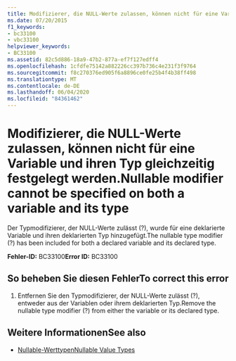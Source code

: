 ```yaml
---
title: Modifizierer, die NULL-Werte zulassen, können nicht für eine Variable und ihren Typ gleichzeitig festgelegt werden.
ms.date: 07/20/2015
f1_keywords:
- bc33100
- vbc33100
helpviewer_keywords:
- BC33100
ms.assetid: 82c5d886-18a9-47b2-877a-ef7f127edff4
ms.openlocfilehash: 1cfdfe75142a882226cc397b736c4e231f3f9764
ms.sourcegitcommit: f8c270376ed905f6a8896ce0fe25b4f4b38ff498
ms.translationtype: MT
ms.contentlocale: de-DE
ms.lasthandoff: 06/04/2020
ms.locfileid: "84361462"
---
```

# <a name="nullable-modifier-cannot-be-specified-on-both-a-variable-and-its-type"></a><span data-ttu-id="e097f-102">Modifizierer, die NULL-Werte zulassen, können nicht für eine Variable und ihren Typ gleichzeitig festgelegt werden.</span><span class="sxs-lookup"><span data-stu-id="e097f-102">Nullable modifier cannot be specified on both a variable and its type</span></span>
<span data-ttu-id="e097f-103">Der Typmodifizierer, der NULL-Werte zulässt (?), wurde für eine deklarierte Variable und ihren deklarierten Typ hinzugefügt.</span><span class="sxs-lookup"><span data-stu-id="e097f-103">The nullable type modifier (?) has been included for both a declared variable and its declared type.</span></span>  
  
 <span data-ttu-id="e097f-104">**Fehler-ID:** BC33100</span><span class="sxs-lookup"><span data-stu-id="e097f-104">**Error ID:** BC33100</span></span>  
  
## <a name="to-correct-this-error"></a><span data-ttu-id="e097f-105">So beheben Sie diesen Fehler</span><span class="sxs-lookup"><span data-stu-id="e097f-105">To correct this error</span></span>  
  
1. <span data-ttu-id="e097f-106">Entfernen Sie den Typmodifizierer, der NULL-Werte zulässt (?), entweder aus der Variablen oder ihrem deklarierten Typ.</span><span class="sxs-lookup"><span data-stu-id="e097f-106">Remove the nullable type modifier (?) from either the variable or its declared type.</span></span>  
  
## <a name="see-also"></a><span data-ttu-id="e097f-107">Weitere Informationen</span><span class="sxs-lookup"><span data-stu-id="e097f-107">See also</span></span>

- [<span data-ttu-id="e097f-108">Nullable-Werttypen</span><span class="sxs-lookup"><span data-stu-id="e097f-108">Nullable Value Types</span></span>](../programming-guide/language-features/data-types/nullable-value-types.md)
